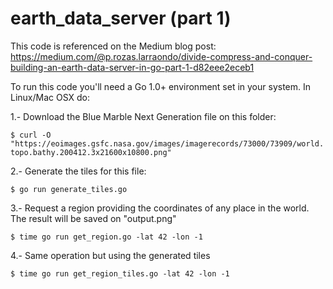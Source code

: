 # earth_data_server (part 1)

This code is referenced on the Medium blog post: https://medium.com/@p.rozas.larraondo/divide-compress-and-conquer-building-an-earth-data-server-in-go-part-1-d82eee2eceb1

To run this code you'll need a Go 1.0+ environment set in your system.
In Linux/Mac OSX do:

1.- Download the Blue Marble Next Generation file on this folder:

`$ curl -O "https://eoimages.gsfc.nasa.gov/images/imagerecords/73000/73909/world.topo.bathy.200412.3x21600x10800.png"`

2.- Generate the tiles for this file:

`$ go run generate_tiles.go`

3.- Request a region providing the coordinates of any place in the world. The result will be saved on "output.png"

`$ time go run get_region.go -lat 42 -lon -1`

4.- Same operation but using the generated tiles

`$ time go run get_region_tiles.go -lat 42 -lon -1`
